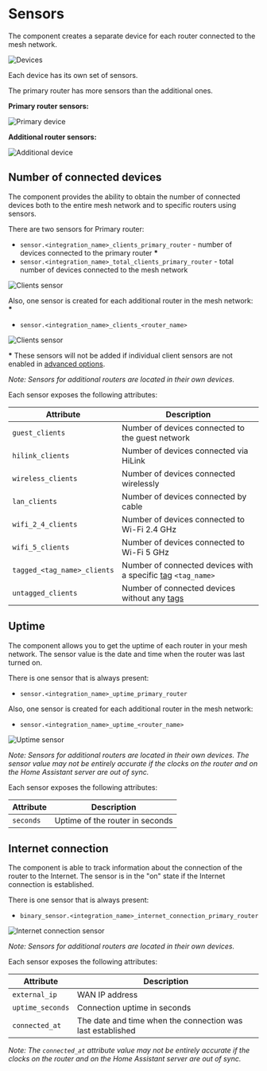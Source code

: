 # Sensors

The component creates a separate device for each router connected to the mesh network. 

![Devices](images/integration_devices.png)

Each device has its own set of sensors. 

The primary router has more sensors than the additional ones.

**Primary router sensors:**

![Primary device](images/device_primary_sensors.png)

**Additional router sensors:**

![Additional device](images/device_additional_sensors.png)

## Number of connected devices

The component provides the ability to obtain the number of connected devices both to the entire mesh network and to specific routers using sensors.

There are two sensors for Primary router:
* `sensor.<integration_name>_clients_primary_router` - number of devices connected to the primary router **\***
* `sensor.<integration_name>_total_clients_primary_router` - total number of devices connected to the mesh network

![Clients sensor](images/sensor_total_clients.png)

Also, one sensor is created for each additional router in the mesh network: **\***
* `sensor.<integration_name>_clients_<router_name>`

![Clients sensor](images/sensor_clients.png)

**\*** These sensors will not be added if individual client sensors are not enabled in [advanced options](../README.md#advanced-options).

_Note: Sensors for additional routers are located in their own devices._

Each sensor exposes the following attributes:

|         Attribute            |                                        Description                                         |
|------------------------------|--------------------------------------------------------------------------------------------|
| `guest_clients`              | Number of devices connected to the guest network                                           |
| `hilink_clients`             | Number of devices connected via HiLink                                                     |
| `wireless_clients`           | Number of devices connected wirelessly                                                     |
| `lan_clients`                | Number of devices connected by cable                                                       |
| `wifi_2_4_clients`           | Number of devices connected to Wi-Fi 2.4 GHz                                               |
| `wifi_5_clients`             | Number of devices connected to Wi-Fi 5 GHz                                                 |
| `tagged_<tag_name>_clients`  | Number of connected devices with a specific [tag](device-tags.md#device-tags) `<tag_name>` |
| `untagged_clients`           | Number of connected devices without any [tags](device-tags.md#device-tags)                 |

## Uptime

The component allows you to get the uptime of each router in your mesh network. 
The sensor value is the date and time when the router was last turned on.

There is one sensor that is always present:
* `sensor.<integration_name>_uptime_primary_router`

Also, one sensor is created for each additional router in the mesh network:
* `sensor.<integration_name>_uptime_<router_name>`

![Uptime sensor](images/sensor_uptime.png)

_Note: Sensors for additional routers are located in their own devices. The sensor value may not be entirely accurate if the clocks on the router and on the Home Assistant server are out of sync._

Each sensor exposes the following attributes:

|     Attribute        |          Description            |
|----------------------|---------------------------------|
| `seconds`            | Uptime of the router in seconds |

## Internet connection

The component is able to track information about the connection of the router to the Internet.
The sensor is in the "on" state if the Internet connection is established.

There is one sensor that is always present:
* `binary_sensor.<integration_name>_internet_connection_primary_router`

![Internet connection sensor](images/sensor_internet_connection.png)

_Note: Sensors for additional routers are located in their own devices._

Each sensor exposes the following attributes:

|     Attribute        |                        Description                          |
|----------------------|-------------------------------------------------------------|
| `external_ip`        | WAN IP address                                              |
| `uptime_seconds`     | Connection uptime in seconds                                |
| `connected_at`       | The date and time when the connection was last established  |

_Note: The `connected_at` attribute value may not be entirely accurate if the clocks on the router and on the Home Assistant server are out of sync._